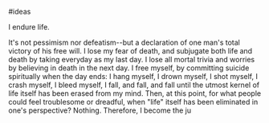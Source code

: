 #ideas

I endure life.

It's not pessimism nor defeatism--but a declaration of one man's total victory of his free will. I lose my fear of death, and subjugate both life and death by taking everyday as my last day. I lose all mortal trivia and worries by believing in death in the next day. I free myself, by committing suicide spiritually when the day ends: I hang myself, I drown myself, I shot myself, I crash myself, I bleed myself, I fall, and fall, and fall until the utmost kernel of life itself has been erased from my mind. Then, at this point, for what people could feel troublesome or dreadful, when "life" itself has been eliminated in one's perspective? Nothing. Therefore, I become the ju